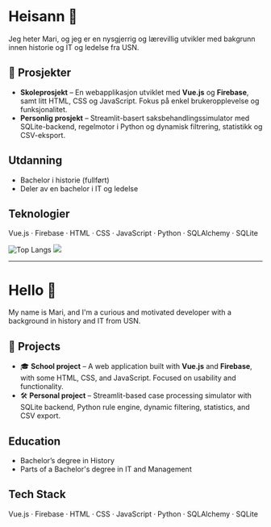 # Heisann 👋

Jeg heter Mari, og jeg er en nysgjerrig og lærevillig utvikler med bakgrunn innen historie og IT og ledelse fra USN. 

## 📌 Prosjekter

- **Skoleprosjekt** – En webapplikasjon utviklet med **Vue.js** og **Firebase**, samt litt HTML, CSS og JavaScript. Fokus på enkel brukeropplevelse og funksjonalitet.
- **Personlig prosjekt** – Streamlit-basert saksbehandlingssimulator med SQLite-backend, regelmotor i Python og dynamisk filtrering, statistikk og CSV-eksport.

## Utdanning

- Bachelor i historie (fullført)
- Deler av en bachelor i IT og ledelse

## Teknologier

Vue.js · Firebase · HTML · CSS · JavaScript · Python · SQLAlchemy · SQLite

![Top Langs](https://github-readme-stats.vercel.app/api/top-langs/?username=Marisolos&layout=compact&theme=dark)
<img src="https://profile-counter.glitch.me/Marisolos/count.svg" /> 


---

# Hello 👋

My name is Mari, and I'm a curious and motivated developer with a background in history and IT from USN. 

## 📌 Projects

- 🎓 **School project** – A web application built with **Vue.js** and **Firebase**, with some HTML, CSS, and JavaScript. Focused on usability and functionality.
- 🛠 **Personal project** – Streamlit-based case processing simulator with SQLite backend, Python rule engine, dynamic filtering, statistics, and CSV export.

## Education

- Bachelor’s degree in History
- Parts of a Bachelor's degree in IT and Management

## Tech Stack

Vue.js · Firebase · HTML · CSS · JavaScript · Python · SQLAlchemy · SQLite



